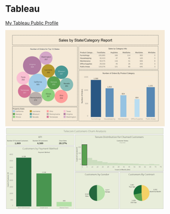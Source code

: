 # Tableau
[My Tableau Public Profile](https://public.tableau.com/app/profile/mohamed.ait.touda/vizzes)

![Dashboard](Dashboard.png)
![Dashboard](churn_customer.PNG)
